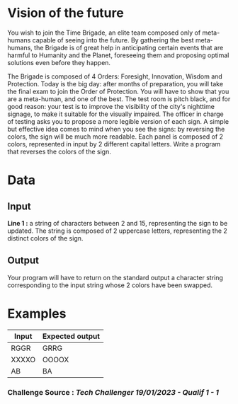 # Vision of the future
You wish to join the Time Brigade, an elite team composed only of meta-humans capable of seeing into the future. By gathering the best meta-humans, the Brigade is of great help in anticipating certain events that are harmful to Humanity and the Planet, foreseeing them and proposing optimal solutions even before they happen.

The Brigade is composed of 4 Orders: Foresight, Innovation, Wisdom and Protection. Today is the big day: after months of preparation, you will take the final exam to join the Order of Protection. You will have to show that you are a meta-human, and one of the best. The test room is pitch black, and for good reason: your test is to improve the visibility of the city's nighttime signage, to make it suitable for the visually impaired. The officer in charge of testing asks you to propose a more legible version of each sign. A simple but effective idea comes to mind when you see the signs: by reversing the colors, the sign will be much more readable. Each panel is composed of 2 colors, represented in input by 2 different capital letters. Write a program that reverses the colors of the sign.

# Data
## Input
**Line 1 :** a string of characters between 2 and 15, representing the sign to be updated. The string is composed of 2 uppercase letters, representing the 2 distinct colors of the sign.

## Output
Your program will have to return on the standard output a character string corresponding to the input string whose 2 colors have been swapped.

# Examples
| **Input**  | **Expected output** |
| ---------- | ------------------- |
| RGGR       | GRRG                |
| XXXXO      | OOOOX               |
| AB         | BA                  |


### Challenge Source : *Tech Challenger 19/01/2023 - Qualif 1 - 1*